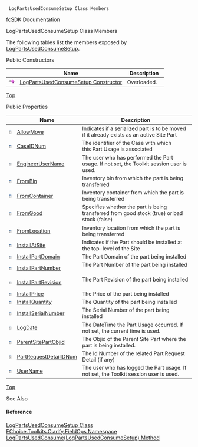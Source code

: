 ﻿     LogPartsUsedConsumeSetup Class Members                                                   

fcSDK Documentation

LogPartsUsedConsumeSetup Class Members

The following tables list the members exposed by [LogPartsUsedConsumeSetup](FChoice.Toolkits.Clarify~FChoice.Toolkits.Clarify.FieldOps.LogPartsUsedConsumeSetup.md).

Public Constructors

|   | Name | Description |
| --- | --- | --- |
| ![Public Constructor](dotnetimages/publicConstructor.png) | [LogPartsUsedConsumeSetup Constructor](FChoice.Toolkits.Clarify~FChoice.Toolkits.Clarify.FieldOps.LogPartsUsedConsumeSetup~_ctor.md) | Overloaded.    |

[Top](#top)

Public Properties

|   | Name | Description |
| --- | --- | --- |
| ![Public Property](dotnetimages/publicProperty.png) | [AllowMove](FChoice.Toolkits.Clarify~FChoice.Toolkits.Clarify.FieldOps.LogPartsUsedConsumeSetup~AllowMove.md) | Indicates if a serialized part is to be moved if it already exists as an active Site Part   |
| ![Public Property](dotnetimages/publicProperty.png) | [CaseIDNum](FChoice.Toolkits.Clarify~FChoice.Toolkits.Clarify.FieldOps.LogPartsUsedConsumeSetup~CaseIDNum.md) | The identifier of the Case with which this Part Usage is associated   |
| ![Public Property](dotnetimages/publicProperty.png) | [EngineerUserName](FChoice.Toolkits.Clarify~FChoice.Toolkits.Clarify.FieldOps.LogPartsUsedConsumeSetup~EngineerUserName.md) | The user who has performed the Part usage. If not set, the Toolkit session user is used.   |
| ![Public Property](dotnetimages/publicProperty.png) | [FromBin](FChoice.Toolkits.Clarify~FChoice.Toolkits.Clarify.FieldOps.LogPartsUsedConsumeSetup~FromBin.md) | Inventory bin from which the part is being transferred   |
| ![Public Property](dotnetimages/publicProperty.png) | [FromContainer](FChoice.Toolkits.Clarify~FChoice.Toolkits.Clarify.FieldOps.LogPartsUsedConsumeSetup~FromContainer.md) | Inventory container from which the part is being transferred   |
| ![Public Property](dotnetimages/publicProperty.png) | [FromGood](FChoice.Toolkits.Clarify~FChoice.Toolkits.Clarify.FieldOps.LogPartsUsedConsumeSetup~FromGood.md) | Specifies whether the part is being transferred from good stock (true) or bad stock (false)   |
| ![Public Property](dotnetimages/publicProperty.png) | [FromLocation](FChoice.Toolkits.Clarify~FChoice.Toolkits.Clarify.FieldOps.LogPartsUsedConsumeSetup~FromLocation.md) | Inventory location from which the part is being transferred   |
| ![Public Property](dotnetimages/publicProperty.png) | [InstallAtSite](FChoice.Toolkits.Clarify~FChoice.Toolkits.Clarify.FieldOps.LogPartsUsedConsumeSetup~InstallAtSite.md) | Indicates if the Part should be installed at the top-level of the Site   |
| ![Public Property](dotnetimages/publicProperty.png) | [InstallPartDomain](FChoice.Toolkits.Clarify~FChoice.Toolkits.Clarify.FieldOps.LogPartsUsedConsumeSetup~InstallPartDomain.md) | The Part Domain of the part being installed   |
| ![Public Property](dotnetimages/publicProperty.png) | [InstallPartNumber](FChoice.Toolkits.Clarify~FChoice.Toolkits.Clarify.FieldOps.LogPartsUsedConsumeSetup~InstallPartNumber.md) | The Part Number of the part being installed   |
| ![Public Property](dotnetimages/publicProperty.png) | [InstallPartRevision](FChoice.Toolkits.Clarify~FChoice.Toolkits.Clarify.FieldOps.LogPartsUsedConsumeSetup~InstallPartRevision.md) | The Part Revision of the part being installed   |
| ![Public Property](dotnetimages/publicProperty.png) | [InstallPrice](FChoice.Toolkits.Clarify~FChoice.Toolkits.Clarify.FieldOps.LogPartsUsedConsumeSetup~InstallPrice.md) | The Price of the part being installed   |
| ![Public Property](dotnetimages/publicProperty.png) | [InstallQuantity](FChoice.Toolkits.Clarify~FChoice.Toolkits.Clarify.FieldOps.LogPartsUsedConsumeSetup~InstallQuantity.md) | The Quantity of the part being installed   |
| ![Public Property](dotnetimages/publicProperty.png) | [InstallSerialNumber](FChoice.Toolkits.Clarify~FChoice.Toolkits.Clarify.FieldOps.LogPartsUsedConsumeSetup~InstallSerialNumber.md) | The Serial Number of the part being installed   |
| ![Public Property](dotnetimages/publicProperty.png) | [LogDate](FChoice.Toolkits.Clarify~FChoice.Toolkits.Clarify.FieldOps.LogPartsUsedConsumeSetup~LogDate.md) | The DateTime the Part Usage occurred. If not set, the current time is used.   |
| ![Public Property](dotnetimages/publicProperty.png) | [ParentSitePartObjid](FChoice.Toolkits.Clarify~FChoice.Toolkits.Clarify.FieldOps.LogPartsUsedConsumeSetup~ParentSitePartObjid.md) | The Objid of the Parent Site Part where the part is being installed.   |
| ![Public Property](dotnetimages/publicProperty.png) | [PartRequestDetailIDNum](FChoice.Toolkits.Clarify~FChoice.Toolkits.Clarify.FieldOps.LogPartsUsedConsumeSetup~PartRequestDetailIDNum.md) | The Id Number of the related Part Request Detail (if any)   |
| ![Public Property](dotnetimages/publicProperty.png) | [UserName](FChoice.Toolkits.Clarify~FChoice.Toolkits.Clarify.FieldOps.LogPartsUsedConsumeSetup~UserName.md) | The user who has logged the Part usage. If not set, the Toolkit session user is used.   |

[Top](#top)

See Also

#### Reference

[LogPartsUsedConsumeSetup Class](FChoice.Toolkits.Clarify~FChoice.Toolkits.Clarify.FieldOps.LogPartsUsedConsumeSetup.md)  
[FChoice.Toolkits.Clarify.FieldOps Namespace](FChoice.Toolkits.Clarify~FChoice.Toolkits.Clarify.FieldOps_namespace.md)  
[LogPartsUsedConsume(LogPartsUsedConsumeSetup) Method](FChoice.Toolkits.Clarify~FChoice.Toolkits.Clarify.FieldOps.FieldOpsToolkit~LogPartsUsedConsume(LogPartsUsedConsumeSetup).md)